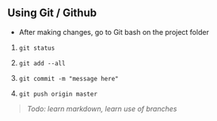 ## Using Git / Github

- After making changes, go to Git bash on the project folder

1) `git status`

2) `git add --all`

3) `git commit -m "message here"`

4) `git push origin master`

>_Todo: learn markdown, learn use of branches_
